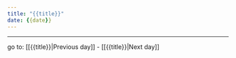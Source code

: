 ```yaml
---
title: "{{title}}"
date: {{date}}
---
```


---

go to: [[{{title}}|Previous day]] - [[{{title}}|Next day]]